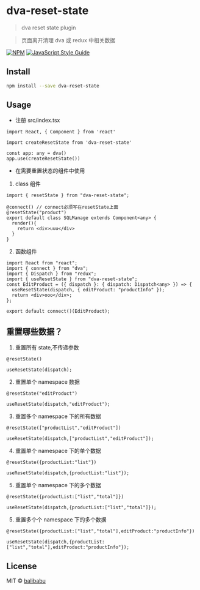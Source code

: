 # dva-reset-state

> dva reset state plugin

> 页面离开清理 dva 或 redux 中相关数据

[![NPM](https://img.shields.io/npm/v/dva-reset-state.svg)](https://www.npmjs.com/package/dva-reset-state) [![JavaScript Style Guide](https://img.shields.io/badge/code_style-standard-brightgreen.svg)](https://standardjs.com)

## Install

```bash
npm install --save dva-reset-state
```

## Usage

- 注册 src/index.tsx

```tsx
import React, { Component } from 'react'

import createResetState from 'dva-reset-state'

const app: any = dva()
app.use(createResetState())
```

- 在需要重置状态的组件中使用

1. class 组件

```
import { resetState } from "dva-reset-state";

@connect() // connect必须写在resetState上面
@resetState("product")
export default class SQLManage extends Component<any> {
  render(){
    return <div>uuu</div>
  }
}
```

2. 函数组件

```
import React from "react";
import { connect } from "dva";
import { Dispatch } from "redux";
import { useResetState } from "dva-reset-state";
const EditProduct = ({ dispatch }: { dispatch: Dispatch<any> }) => {
  useResetState(dispatch, { editProduct: "productInfo" });
  return <div>ooo</div>;
};

export default connect()(EditProduct);
```

## 重置哪些数据？

1. 重置所有 state,不传递参数

```
@resetState()

useResetState(dispatch);
```

2. 重置单个 namespace 数据

```
@resetState("editProduct")

useResetState(dispatch,"editProduct");
```

3. 重置多个 namespace 下的所有数据

```
@resetState(["productList","editProduct"])

useResetState(dispatch,["productList","editProduct"]);
```

4. 重置单个 namespace 下的单个数据

```
@resetState({productList:"list"})

useResetState(dispatch,{productList:"list"});
```

5. 重置单个 namespace 下的多个数据

```
@resetState({productList:["list","total"]})

useResetState(dispatch,{productList:["list","total"]});
```

5. 重置多个个 namespace 下的多个数据

```
@resetState({productList:["list","total"],editProduct:"productInfo"})

useResetState(dispatch,{productList:["list","total"],editProduct:"productInfo"});
```

## License

MIT © [balibabu](https://github.com/cike8899)
